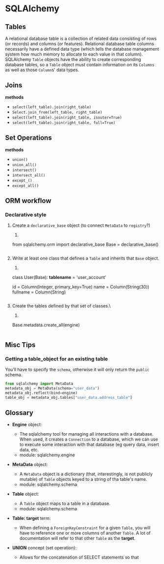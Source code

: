 # SQLAlchemy


## Tables

A relational database table is a collection of related data consisting of rows (or records) and columns (or features). Relational database table columns necessarily have a defined data type (which tells the database management system how much memory to allocate to each value in that column). SQLAlchemy `Table` objects have the ability to create corresponding database tables, so a `Table` object must contain information on its `Columns` as well as those `Column`s' data types.  

## Joins

**methods**
* `select(left_table).join(right_table)`
* `Select.join_from(left_table, right_table)`
* `select(left_table).join(right_table, isouter=True)`
* `select(left_table).join(right_table, full=True)`


## Set Operations

**methods**
* `union()`
* `union_all()`
* `intersect()`
* `intersect_all()`
* `except_()`
* `except_all()`

## ORM workflow

### Declarative style

1. Create a `declarative_base` object (to connect `MetaData` to `registry`?)
    1. ```python
    from sqlalchemy.orm import declarative_base
    Base = declarative_base()
    ```
2. Write at least one class that defines a `Table` and inherits that `Base` object.
    1. ```python
    class User(Base):
    __tablename__ = 'user_account'

    id = Column(Integer, primary_key=True)
    name = Column(String(30))
    fullname = Column(String)
    ```
3. Create the tables defined by that set of classes.\
    1. ```python
    Base.metadata.create_all(engine)
    ```

## Misc Tips

### Getting a table_object for an existing table

You'll have to specify the `schema`, otherwise it will only return the `public` schema.

```python
from sqlalchemy import MetaData
metadata_obj = MetaData(schema="user_data")
metadata_obj.reflect(bind=engine)
table_obj = metadata_obj.tables["user_data.address_table"]
```

## Glossary

* **Engine** object:
    * The sqlalchemy tool for managing all interactions with a database. When used, it creates a `Connection` to a database, which we can use to execute some interaction with that database (eg query data, insert data, etc. 
    * module: sqlalchemy.engine

* **MetaData** object: 
    * A `MetaData` object is a dictionary (that, interestingly, is not publicly mutable) of `Table` objects keyed to a string of tha table's name.
    * module: sqlalchemy.schema

* **Table** object: 
    * A `Table` object maps to a table in a database.  
    * module: sqlalchemy.schema
    
* **Table: target** term:
    * When defining a `ForeignKeyConstraint` for a given `Table`, you will have to reference one or more columns of another `Table`. A lot of documentation will refer to that other `Table` as the **target**.
    
* **UNION** concept (set operation):
    * Allows for the concatenation of SELECT statements so that 